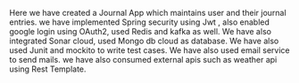 Here we have created a Journal App which maintains user and their journal entries.
we have implemented Spring security using Jwt , also enabled google login using OAuth2, used Redis and kafka as well.
We have also integrated Sonar cloud, used Mongo db cloud as database.
We have also used Junit and mockito to write test cases.
We have also used email service to send mails.
we have also consumed external apis such as weather api using Rest Template.
